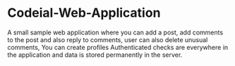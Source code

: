 # Codeial-Web-Application
A small sample web application where you can add a post, add comments to the post and also reply to comments, user can also delete unusual comments, You can create profiles Authenticated checks are everywhere in the application and data is stored permanently in the server.
